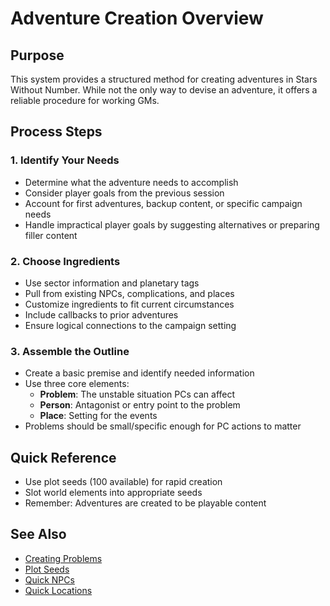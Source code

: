# Adventure Creation Overview

## Purpose
This system provides a structured method for creating adventures in Stars Without Number. While not the only way to devise an adventure, it offers a reliable procedure for working GMs.

## Process Steps

### 1. Identify Your Needs
- Determine what the adventure needs to accomplish
- Consider player goals from the previous session
- Account for first adventures, backup content, or specific campaign needs
- Handle impractical player goals by suggesting alternatives or preparing filler content

### 2. Choose Ingredients
- Use sector information and planetary tags
- Pull from existing NPCs, complications, and places
- Customize ingredients to fit current circumstances
- Include callbacks to prior adventures
- Ensure logical connections to the campaign setting

### 3. Assemble the Outline
- Create a basic premise and identify needed information
- Use three core elements:
  - **Problem**: The unstable situation PCs can affect
  - **Person**: Antagonist or entry point to the problem
  - **Place**: Setting for the events
- Problems should be small/specific enough for PC actions to matter

## Quick Reference
- Use plot seeds (100 available) for rapid creation
- Slot world elements into appropriate seeds
- Remember: Adventures are created to be playable content

## See Also
- [Creating Problems](creating-problems.md)
- [Plot Seeds](plot-seeds.md)
- [Quick NPCs](quick-npcs.md)
- [Quick Locations](quick-locations.md)
